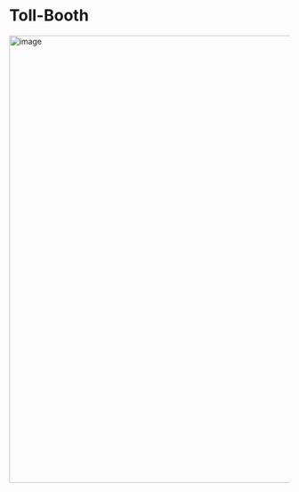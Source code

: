# Toll-Booth
<img width="605" height="803" alt="image" src="https://github.com/user-attachments/assets/61296a16-0bd4-4ce8-9b91-fbccf9145202" />
